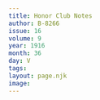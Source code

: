 ```yaml
---
title: Honor Club Notes
author: B-8266
issue: 16
volume: 9
year: 1916
month: 36
day: V
tags:
layout: page.njk
image:
---
```



